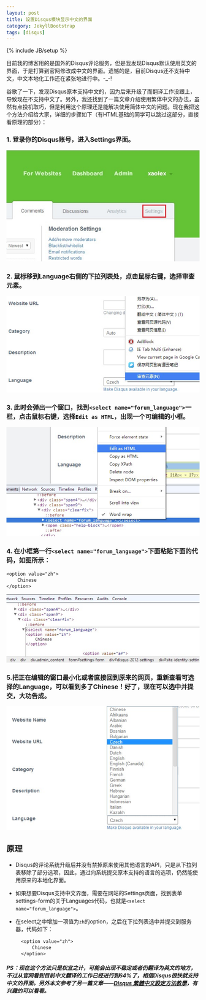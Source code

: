```yaml
---
layout: post
title: 设置Disqus模块显示中文的界面
category: JekyllBootstrap
tags: [disqus]
---
```

{% include JB/setup %}


目前我的博客用的是国外的Disqus评论服务，但是我发现Disqus默认使用英文的界面，于是打算到官网修改成中文的界面。遗憾的是，目前Disqus还不支持中文，中文本地化工作还在紧张地进行中。-_-! 

谷歌了一下，发现Disqus原本支持中文的，因为后来升级了而翻译工作没跟上，导致现在不支持中文了。另外，我还找到了一篇文章介绍使用繁体中文的办法，虽然有点投机取巧，但是利用这个原理还是能解决使用简体中文的问题。现在我把这个方法介绍给大家，详细的步骤如下（有HTML基础的同学可以跳过这部分，直接看原理的部分）：

### 1. 登录你的Disqus账号，进入Settings界面。

![settings](/assets/images/disqusset.jpg)

### 2. 鼠标移到Language右侧的下拉列表处，点击鼠标右键，选择审查元素。

![选择审查](/assets/images/disqussel.jpg)

### 3. 此时会弹出一个窗口，找到`<select name="forum_language">`一栏，点击鼠标右键，选择`Edit as HTML`，出现一个可编辑的小框。

![审查界面](/assets/images/disqusins.jpg)

### 4. 在小框第一行`<select name="forum_language">`下面粘贴下面的代码，如图所示：  
	<option value="zh">
		Chinese
	</option>

![添加后界面](/assets/images/disqusadd.jpg)
	
### 5.把正在编辑的窗口最小化或者直接回到原来的网页，重新查看可选择的Language，可以看到多了Chinese！好了，现在可以选中并提交，大功告成。

![添加成功](/assets/images/disqusres.jpg)

## 原理 

* Disqus的评论系统升级后并没有禁掉原来使用其他语言的API，只是从下拉列表移除了部分选项，因此，通过向系统提交原本支持的语言的选项，仍然能使用原来的本地化界面。
* 如果想要Disqus支持中文界面，需要在网站的Settings页面，找到表单settings-form的关于Languages代码，也就是`<select name="forum_language">`。
* 在select之中增加一项值为`zh`的option，之后在下拉列表选中并提交到服务器，代码如下：

		<option value="zh">
			Chinese
		</option>


##### PS：现在这个方法只是权宜之计，可能会出现不稳定或者仍翻译为英文的地方，不过从官网看到目前中文翻译的工作已经进行到64%了，相信Disqus很快就支持中文的界面。另外本文参考了另一篇文章——[Disqus 繁體中文設定方法教學](http://yesdesigning.com/thread-360-1-1.html)，有兴趣的可以看看。












